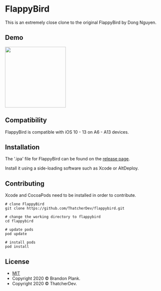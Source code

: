 # FlappyBird

This is an extremely close clone to the original FlappyBird by Dong Nguyen.

## Demo
<img src="demo/demo.gif" width="200">

## Compatibility
FlappyBird is compatible with iOS 10 - 13 on A6 - A13 devices.

## Installation
The '.ipa' file for FlappyBird can be found on the [release page](https://github.com/ThatcherDev/flappybird/releases).

Install it using a side-loading software such as Xcode or AltDeploy.


## Contributing
Xcode and CocoaPods need to be installed in order to contribute.

```
# clone FlappyBird
git clone https://github.com/ThatcherDev/flappybird.git

# change the working directory to flappybird
cd flappybird

# update pods
pod update

# install pods
pod install
```

## License
- [MIT](https://choosealicense.com/licenses/mit/)
- Copyright 2020 © Brandon Plank.
- Copyright 2020 © ThatcherDev.
